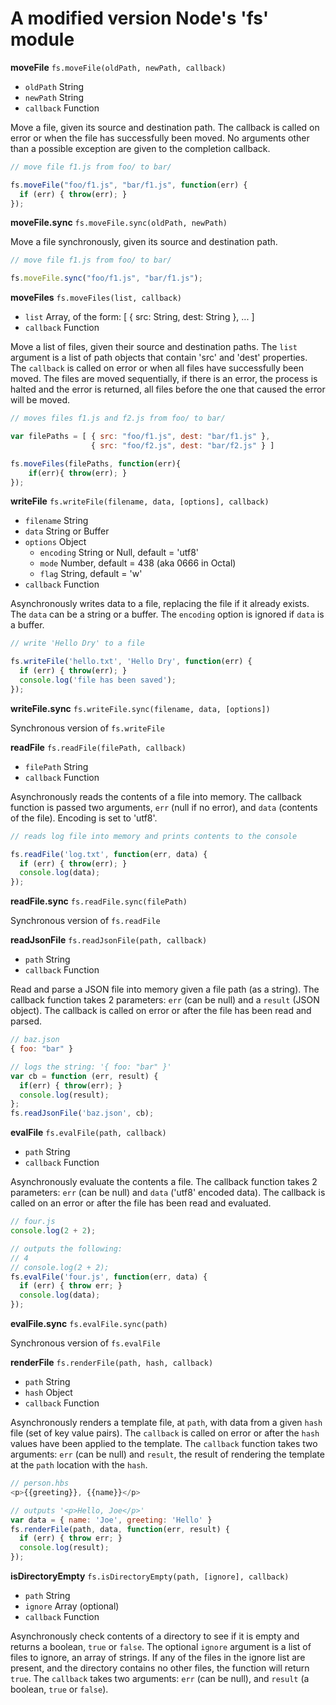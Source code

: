 
# A modified version Node's 'fs' module

**moveFile** `fs.moveFile(oldPath, newPath, callback)`

* `oldPath` String
* `newPath` String
* `callback` Function

Move a file, given its source and destination path. The callback is called on error or when the file has successfully been moved. No arguments other than a possible exception are given to the completion callback.

```javascript
// move file f1.js from foo/ to bar/

fs.moveFile("foo/f1.js", "bar/f1.js", function(err) {
  if (err) { throw(err); }
});
```

**moveFile.sync** `fs.moveFile.sync(oldPath, newPath)`

Move a file synchronously, given its source and destination path.

```javascript
// move file f1.js from foo/ to bar/

fs.moveFile.sync("foo/f1.js", "bar/f1.js");
```

**moveFiles** `fs.moveFiles(list, callback)`

* `list` Array, of the form: [ { src: String, dest: String }, ... ]
* `callback` Function

Move a list of files, given their source and destination paths. The `list` argument is a list of path objects that contain 'src' and 'dest' properties. The `callback` is called on error or when all files have successfully been moved. The files are moved sequentially, if there is an error, the process is halted and the error is returned, all files before the one that caused the error will be moved.

```javascript
// moves files f1.js and f2.js from foo/ to bar/

var filePaths = [ { src: "foo/f1.js", dest: "bar/f1.js" },
                  { src: "foo/f2.js", dest: "bar/f2.js" } ]

fs.moveFiles(filePaths, function(err){
    if(err){ throw(err); }
});
```

**writeFile** `fs.writeFile(filename, data, [options], callback)`

* `filename` String
* `data` String or Buffer
* `options` Object
  * `encoding` String or Null, default = 'utf8'
  * `mode` Number, default = 438 (aka 0666 in Octal)
  * `flag` String, default = 'w'
* `callback` Function

Asynchronously writes data to a file, replacing the file if it already exists. The `data` can be a string or a buffer. The `encoding` option is ignored if `data` is a buffer.

```javascript
// write 'Hello Dry' to a file

fs.writeFile('hello.txt', 'Hello Dry', function(err) {
  if (err) { throw(err); }
  console.log('file has been saved');
});
```

**writeFile.sync** `fs.writeFile.sync(filename, data, [options])`

Synchronous version of `fs.writeFile`

**readFile** `fs.readFile(filePath, callback)`

* `filePath` String
* `callback` Function

Asynchronously reads the contents of a file into memory. The callback function is passed two arguments, `err` (null if no error), and `data` (contents of the file). Encoding is set to 'utf8'.

```javascript
// reads log file into memory and prints contents to the console

fs.readFile('log.txt', function(err, data) {
  if (err) { throw(err); }
  console.log(data);
});
```

**readFile.sync** `fs.readFile.sync(filePath)`

Synchronous version of `fs.readFile`

**readJsonFile** `fs.readJsonFile(path, callback)`

* `path` String
* `callback` Function

Read and parse a JSON file into memory given a file path (as a string). The callback function takes 2 parameters: `err` (can be null) and a `result` (JSON object). The callback is called on error or after the file has been read and parsed.

```javascript
// baz.json
{ foo: "bar" }

// logs the string: '{ foo: "bar" }'
var cb = function (err, result) { 
  if(err) { throw(err); }
  console.log(result); 
};
fs.readJsonFile('baz.json', cb);
```

**evalFile** `fs.evalFile(path, callback)`

* `path` String
* `callback` Function

Asynchronously evaluate the contents a file. The callback function takes 2 parameters: `err` (can be null) and `data` ('utf8' encoded data). The callback is called on an error or after the file has been read and evaluated.

```javascript
// four.js
console.log(2 + 2);

// outputs the following: 
// 4
// console.log(2 + 2);
fs.evalFile('four.js', function(err, data) {
  if (err) { throw err; }
  console.log(data);
});
```

**evalFile.sync** `fs.evalFile.sync(path)`

Synchronous version of `fs.evalFile`


**renderFile** `fs.renderFile(path, hash, callback)`

* `path` String
* `hash` Object
* `callback` Function

Asynchronously renders a template file, at `path`, with data from a given `hash` file (set of key value pairs). The `callback` is called on error or after the `hash` values have been applied to the template. The `callback` function takes two arguments: `err` (can be null) and `result`, the result of rendering the template at the `path` location with the `hash`.

```javascript
// person.hbs
<p>{{greeting}}, {{name}}</p>

// outputs '<p>Hello, Joe</p>'
var data = { name: 'Joe', greeting: 'Hello' }
fs.renderFile(path, data, function(err, result) {
  if (err) { throw err; }
  console.log(result);
});
```

**isDirectoryEmpty** `fs.isDirectoryEmpty(path, [ignore], callback)`

* `path` String
* `ignore` Array (optional)
* `callback` Function

Asynchronously check contents of a directory to see if it is empty and returns a boolean, `true` or `false`. The optional `ignore` argument is a list of files to ignore, an array of strings. If any of the files in the ignore list are present, and the directory contains no other files, the function will return `true`. The `callback` takes two arguments: `err` (can be null), and `result` (a boolean, `true` or `false`).  

